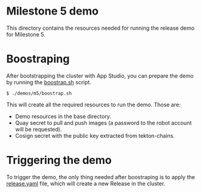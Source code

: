 # Milestone 5 demo

This directory contains the resources needed for running the release demo for Milestone 5.

# Boostraping

After bootstrapping the cluster with App Studio, you can prepare the demo by running the [boostrap.sh](demos/m5/boostrap.sh) script.
```
$ ./demos/m5/boostrap.sh
```
This will create all the required resources to run the demo. Those are:
* Demo resources in the base directory.
* Quay secret to pull and push images (a password to the robot account will be requested).
* Cosign secret with the public key extracted from tekton-chains.

# Triggering the demo

To trigger the demo, the only thing needed after boostraping is to apply the [release.yaml](demos/m5/release.yaml) file, which will create a new Release in the cluster.
